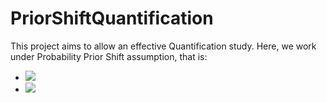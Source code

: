 # PriorShiftQuantification

This project aims to allow an effective Quantification study. Here, we work under Probability Prior Shift assumption, that is: 

- <img src="https://latex.codecogs.com/gif.latex?O_t=\text { Onset event at time bin } t " /> 

- <img src="https://latex.codecogs.com/gif.latex?X^{tg}|Y^{tg} \sim  X^{tr}|Y^{tr}" /> 
